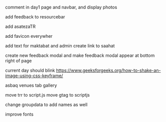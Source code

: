 
comment in day1 page and navbar, and display photos

add feedback to resourcebar

add asatezaTR

add favicon everywher


add text for maktabat and admin
create link to saahat

create new feedback modal and
make feedback modal appear at bottom right of page


current day should blink https://www.geeksforgeeks.org/how-to-shake-an-image-using-css-keyframe/

asbaq venues tab
gallery



move trr to script.js
move gtag to scriptjs



change groupdata to add names as well


improve fonts